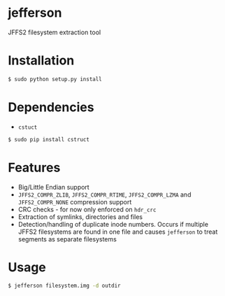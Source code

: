 # jefferson
JFFS2 filesystem extraction tool

Installation
============

```bash
$ sudo python setup.py install
```


Dependencies
============

- `cstuct`

```bash
$ sudo pip install cstruct
```

Features
============
- Big/Little Endian support
- `JFFS2_COMPR_ZLIB`, `JFFS2_COMPR_RTIME`, `JFFS2_COMPR_LZMA` and `JFFS2_COMPR_NONE` compression support
- CRC checks - for now only enforced on `hdr_crc`
- Extraction of symlinks, directories and files
- Detection/handling of duplicate inode numbers. Occurs if multiple JFFS2 filesystems are found in one file and causes `jefferson` to treat segments as separate filesystems

Usage
============
```bash
$ jefferson filesystem.img -d outdir
```
